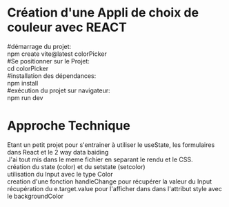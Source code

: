 # Création d'une Appli de choix de couleur avec REACT
#démarrage du projet: <br>
npm create vite@latest colorPicker <br>
#Se positionner sur le Projet: <br>
cd colorPicker<br>
#installation des dépendances: <br>
npm install<br>
#exécution du projet sur navigateur:<br>
npm run dev<br>


# Approche Technique
Etant un petit projet pour s'entrainer à utiliser le useState, les formulaires dans React et le 2 way data baiding <br>
J'ai tout mis dans le meme fichier en separant le rendu et le CSS.<br>
création du state (color) et du setstate (setcolor)<br>
utilisation du Input avec le type Color<br>
creation d'une fonction handleChange pour récupérer la valeur du Input<br>
récupération du e.target.value pour l'afficher dans dans l'attribut style avec le backgroundColor<br>
